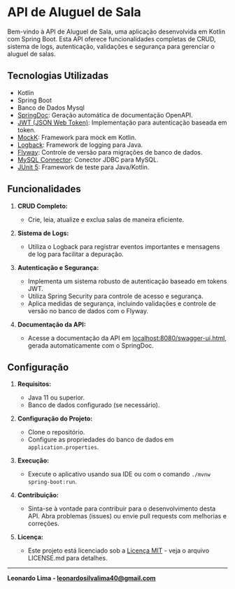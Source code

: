 # API de Aluguel de Sala

Bem-vindo à API de Aluguel de Sala, uma aplicação desenvolvida em Kotlin com Spring Boot. Esta API oferece funcionalidades completas de CRUD, sistema de logs, autenticação, validações e segurança para gerenciar o aluguel de salas.

## Tecnologias Utilizadas

- Kotlin
- Spring Boot
- Banco de Dados Mysql
- [SpringDoc](https://springdoc.org/): Geração automática de documentação OpenAPI.
- [JWT (JSON Web Token)](https://github.com/jwtk/jjwt): Implementação para autenticação baseada em token.
- [MockK](https://mockk.io/): Framework para mock em Kotlin.
- [Logback](http://logback.qos.ch/): Framework de logging para Java.
- [Flyway](https://flywaydb.org/): Controle de versão para migrações de banco de dados.
- [MySQL Connector](https://dev.mysql.com/downloads/connector/j/): Conector JDBC para MySQL.
- [JUnit 5](https://junit.org/junit5/): Framework de teste para Java/Kotlin.

## Funcionalidades

1. **CRUD Completo:**
   - Crie, leia, atualize e exclua salas de maneira eficiente.

2. **Sistema de Logs:**
   - Utiliza o Logback para registrar eventos importantes e mensagens de log para facilitar a depuração.

3. **Autenticação e Segurança:**
   - Implementa um sistema robusto de autenticação baseado em tokens JWT.
   - Utiliza Spring Security para controle de acesso e segurança.
   - Aplica medidas de segurança, incluindo validações e controle de versão no banco de dados com o Flyway.

4. **Documentação da API:**
   - Acesse a documentação da API em [localhost:8080/swagger-ui.html](http://localhost:8080/swagger-ui.html), gerada automaticamente com o SpringDoc.

## Configuração

1. **Requisitos:**
   - Java 11 ou superior.
   - Banco de dados configurado (se necessário).

2. **Configuração do Projeto:**
   - Clone o repositório.
   - Configure as propriedades do banco de dados em `application.properties`.

3. **Execução:**
   - Execute o aplicativo usando sua IDE ou com o comando `./mvnw spring-boot:run`.

4. **Contribuição:**
   - Sinta-se à vontade para contribuir para o desenvolvimento desta API. Abra problemas (issues) ou envie pull requests com melhorias e correções.

5. **Licença:**
   - Este projeto está licenciado sob a [Licença MIT](LICENSE.md) - veja o arquivo LICENSE.md para detalhes.

---

**Leonardo Lima  - leonardosilvalima40@gmail.com**
